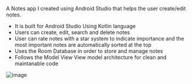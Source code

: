 A Notes app I created using Android Studio that helps the user create/edit notes. 
- It is built for Android Studio Using Kotlin language
- Users can create, edit, search and delete notes
- User can rate notes with a star system to indicate importance and the most important notes are automatically sorted at the top
- Uses the Room Database in order to store and manage notes
- Follows the Model View View model architecture for clean and maintanable code



![image](https://github.com/user-attachments/assets/ef48a8ef-00df-4fbf-bf3e-b1b2ac64266b)
